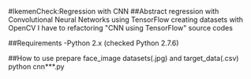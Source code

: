 #IkemenCheck:Regression with CNN
##Abstract
regression with Convolutional Neural Networks using TensorFlow
creating datasets with OpenCV
I have to refactoring "CNN using TensorFlow" source codes

##Requirements
-Python 2.x (checked Python 2.7.6)

##How to use
prepare face_image datasets(.jpg) and target_data(.csv)
python cnn***.py
